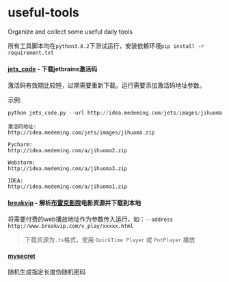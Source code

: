# useful-tools
Organize and collect some useful daily tools

所有工具脚本均在`python3.8.2`下测试运行，安装依赖环境`pip install -r requirement.txt`

#### [jets_code](https://github.com/stellae216/useful-tools/blob/main/jets_code/jets_code.py) - 下载jetbrains激活码

激活码有效期比较短，过期需要重新下载。运行需要添加激活码地址参数。

示例:
```python
python jets_code.py --url http://idea.medeming.com/jets/images/jihuoma.zip
```

```text
激活码地址:
http://idea.medeming.com/jets/images/jihuoma.zip

Pycharm:
http://idea.medeming.com/a/jihuoma2.zip

Webstorm:
http://idea.medeming.com/a/jihuoma3.zip

IDEA:
http://idea.medeming.com/a/jihuoma1.zip
```

#### [breakvip](https://github.com/stellae216/useful-tools/blob/main/breakvip/breakvip_movies.py)  - 解析[布雷克影院](http://www.breakvip.com/)电影资源并下载到本地

将需要付费的web播放地址作为参数传入运行，如：`--address http://www.breakvip.com/v_play/xxxxx.html`

> 下载资源为`.ts`格式，使用 `QuickTime Player` 或 `PotPlayer` 播放

#### [mysecret](https://github.com/stellae216/useful-tools/blob/main/mysecret/mysecret.py)

随机生成指定长度伪随机密码
